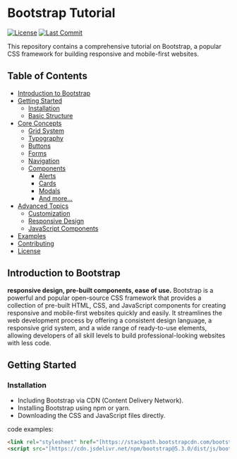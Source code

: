 # Bootstrap Tutorial

[![License](https://img.shields.io/badge/License-MIT-yellow.svg)](https://opensource.org/licenses/MIT)
[![Last Commit](https://img.shields.io/github/last-commit/YOUR_GITHUB_USERNAME/YOUR_REPO_NAME)](https://github.com/YOUR_GITHUB_USERNAME/YOUR_REPO_NAME/commits/main)

This repository contains a comprehensive tutorial on Bootstrap, a popular CSS framework for building responsive and mobile-first websites.

## Table of Contents

- [Introduction to Bootstrap](#introduction-to-bootstrap)
- [Getting Started](#getting-started)
  - [Installation](#installation)
  - [Basic Structure](#basic-structure)
- [Core Concepts](#core-concepts)
  - [Grid System](#grid-system)
  - [Typography](#typography)
  - [Buttons](#buttons)
  - [Forms](#forms)
  - [Navigation](#navigation)
  - [Components](#components)
    - [Alerts](#alerts)
    - [Cards](#cards)
    - [Modals](#modals)
    - [And more...](#and-more)
- [Advanced Topics](#advanced-topics)
  - [Customization](#customization)
  - [Responsive Design](#responsive-design)
  - [JavaScript Components](#javascript-components)
- [Examples](#examples)
- [Contributing](#contributing)
- [License](#license)

## Introduction to Bootstrap

**responsive design, pre-built components, ease of use.**
Bootstrap is a powerful and popular open-source CSS framework that provides a collection of pre-built HTML, CSS, and JavaScript components for creating responsive and mobile-first websites quickly and easily. It streamlines the web development process by offering a consistent design language, a responsive grid system, and a wide range of ready-to-use elements, allowing developers of all skill levels to build professional-looking websites with less code.


## Getting Started

### Installation

- Including Bootstrap via CDN (Content Delivery Network).
- Installing Bootstrap using npm or yarn.
- Downloading the CSS and JavaScript files directly.

code examples:

```html
<link rel="stylesheet" href="[https://stackpath.bootstrapcdn.com/bootstrap/5.3.0/css/bootstrap.min.css](https://stackpath.bootstrapcdn.com/bootstrap/5.3.0/css/bootstrap.min.css)">
<script src="[https://cdn.jsdelivr.net/npm/bootstrap@5.3.0/dist/js/bootstrap.bundle.min.js](https://cdn.jsdelivr.net/npm/bootstrap@5.3.0/dist/js/bootstrap.bundle.min.js)"></script>
